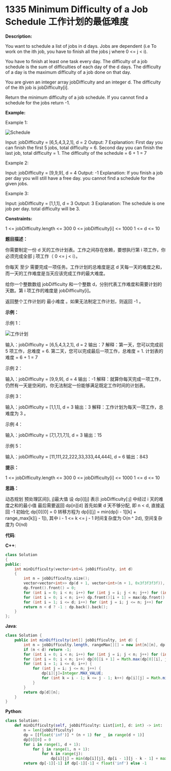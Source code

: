 # 1335 Minimum Difficulty of a Job Schedule 工作计划的最低难度

__Description:__

You want to schedule a list of jobs in d days. Jobs are dependent (i.e To work on the ith job, you have to finish all the jobs j where 0 <= j < i).

You have to finish at least one task every day. The difficulty of a job schedule is the sum of difficulties of each day of the d days. The difficulty of a day is the maximum difficulty of a job done on that day.

You are given an integer array jobDifficulty and an integer d. The difficulty of the ith job is jobDifficulty[i].

Return the minimum difficulty of a job schedule. If you cannot find a schedule for the jobs return -1.

__Example:__

Example 1:

![Schedule](https://assets.leetcode.com/uploads/2020/01/16/untitled.png)

Input: jobDifficulty = [6,5,4,3,2,1], d = 2
Output: 7
Explanation: First day you can finish the first 5 jobs, total difficulty = 6.
Second day you can finish the last job, total difficulty = 1.
The difficulty of the schedule = 6 + 1 = 7

Example 2:

Input: jobDifficulty = [9,9,9], d = 4
Output: -1
Explanation: If you finish a job per day you will still have a free day. you cannot find a schedule for the given jobs.

Example 3:

Input: jobDifficulty = [1,1,1], d = 3
Output: 3
Explanation: The schedule is one job per day. total difficulty will be 3.

__Constraints:__

1 <= jobDifficulty.length <= 300
0 <= jobDifficulty[i] <= 1000
1 <= d <= 10

__题目描述：__

你需要制定一份 d 天的工作计划表。工作之间存在依赖，要想执行第 i 项工作，你必须完成全部 j 项工作（ 0 <= j < i）。

你每天 至少 需要完成一项任务。工作计划的总难度是这 d 天每一天的难度之和，而一天的工作难度是当天应该完成工作的最大难度。

给你一个整数数组 jobDifficulty 和一个整数 d，分别代表工作难度和需要计划的天数。第 i 项工作的难度是 jobDifficulty[i]。

返回整个工作计划的 最小难度 。如果无法制定工作计划，则返回 -1 。

__示例：__

示例 1：

![工作计划](https://assets.leetcode-cn.com/aliyun-lc-upload/uploads/2020/01/26/untitled.png)

输入：jobDifficulty = [6,5,4,3,2,1], d = 2
输出：7
解释：第一天，您可以完成前 5 项工作，总难度 = 6.
第二天，您可以完成最后一项工作，总难度 = 1.
计划表的难度 = 6 + 1 = 7

示例 2：

输入：jobDifficulty = [9,9,9], d = 4
输出：-1
解释：就算你每天完成一项工作，仍然有一天是空闲的，你无法制定一份能够满足既定工作时间的计划表。

示例 3：

输入：jobDifficulty = [1,1,1], d = 3
输出：3
解释：工作计划为每天一项工作，总难度为 3 。

示例 4：

输入：jobDifficulty = [7,1,7,1,7,1], d = 3
输出：15

示例 5：

输入：jobDifficulty = [11,111,22,222,33,333,44,444], d = 6
输出：843

__提示：__

1 <= jobDifficulty.length <= 300
0 <= jobDifficulty[i] <= 1000
1 <= d <= 10

__思路：__

动态规划
预处理区间[i, j]最大值
设 dp\[i][j] 表示 jobDifficulty[:j] 中经过 i 天的难度之和的最小值
最后需要返回 dp\[n][d]
首先如果 d 天不够分配, 即 n < d, 直接返回 -1
初始化 dp\[0][0] = 0
转移方程为 dp\[i][j] = min(dp\[i - 1][k] + range_max\[k][j - 1]), 其中 i - 1 <= k <= j - 1
时间复杂度为 O(n ^ 2d), 空间复杂度为 O(nd)

__代码__:

__C++__:

```C++
class Solution 
{
public:
    int minDifficulty(vector<int>& jobDifficulty, int d) 
    {
        int n = jobDifficulty.size();
        vector<vector<int>> dp(d + 1, vector<int>(n + 1, 0x3f3f3f3f)), range_max(n, vector<int>(n, -1));
        dp.front().front() = 0;
        for (int i = 0; i < n; i++) for (int j = i; j < n; j++) for (int k = i; k <= j; k++) range_max[i][j] = max(range_max[i][j], jobDifficulty[k]);
        for (int i = 0; i < n; i++) dp.front()[i + 1] = max(dp.front()[i], jobDifficulty[i]);
        for (int i = 1; i <= d; i++) for (int j = i; j <= n; j++) for (int k = i - 1; k <= j - 1; k++) dp[i][j] = min(dp[i - 1][k] + range_max[k][j - 1], dp[i][j]);
        return n < d ? -1 : dp.back().back();
    }
};
```

__Java__:

```Java
class Solution {
    public int minDifficulty(int[] jobDifficulty, int d) {
        int n = jobDifficulty.length, rangeMax[][] = new int[n][n], dp[][] = new int[d + 1][n + 1];
        if (n < d) return -1;
        for (int i = 0; i < n; i++) for (int j = i; j < n; j++) for (int k = i; k <= j; k++) rangeMax[i][j] = Math.max(rangeMax[i][j], jobDifficulty[k]);
        for (int i = 0; i < n; i++) dp[0][i + 1] = Math.max(dp[0][i], jobDifficulty[i]);
        for (int i = 1; i <= d; i++) {
            for (int j = i; j <= n; j++) {
                dp[i][j]=Integer.MAX_VALUE;
                for (int k = i - 1; k <= j - 1; k++) dp[i][j] = Math.min(dp[i - 1][k] + rangeMax[k][j - 1], dp[i][j]);
            }
        }
        return dp[d][n];
    }
}
```

__Python__:

```Python
class Solution:
    def minDifficulty(self, jobDifficulty: List[int], d: int) -> int:
        n = len(jobDifficulty)
        dp = [[float('inf')] * (n + 1) for _ in range(d + 1)]
        dp[0][0] = 0
        for i in range(1, d + 1):
            for j in range(1, n + 1):
                for k in range(j):
                    dp[i][j] = min(dp[i][j], dp[i - 1][j - k - 1] + max(jobDifficulty[j - k - 1:j]))
        return dp[-1][-1] if dp[-1][-1] < float('inf') else -1
```
